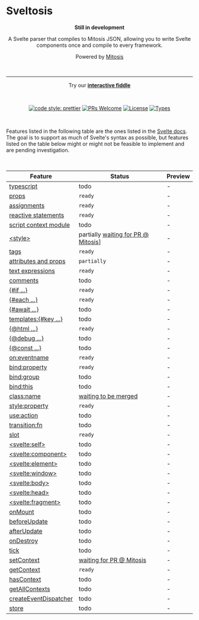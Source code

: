 # Sveltosis

<p align="center">
<b>
  Still in development
  </b>
</p>
<p align="center">
  A Svelte parser that compiles to Mitosis JSON, allowing you to write Svelte components once and compile to every framework. 
</p>
<p align="center">
 Powered by 
  <a href="https://github.com/BuilderIO/mitosis">Mitosis</a>
  </p>
<br>

---

<p align="center">
  <p align="center">
    Try our  <a href="https://try.sveltosis.dev/"><b>interactive fiddle</b></a>
  </p>
</p>

<br>
<p align="center">
  <a href="https://github.com/prettier/prettier"><img alt="code style: prettier" src="https://img.shields.io/badge/code_style-prettier-ff69b4.svg" /></a>
  <a href="https://github.com/BuilderIO/mitosis/pulls"><img alt="PRs Welcome" src="https://img.shields.io/badge/PRs-welcome-brightgreen.svg" /></a>
  <a href="https://github.com/BuilderIO/mitosis"><img alt="License" src="https://img.shields.io/github/license/BuilderIO/mitosis" /></a>
  <a href="https://www.npmjs.com/package/@builder.io/mitosis"><img alt="Types" src="https://img.shields.io/npm/types/@builder.io/mitosis" /></a>
  
</p>

<br>

Features listed in the following table are the ones listed in the [Svelte docs](https://svelte.dev/docs).
The goal is to support as much of Svelte's syntax as possible, but features listed on the table below might or might not be feasible to implement and are pending investigation.

<br>

| Feature | Status | Preview |
| - | - | - |
| [typescript]() | todo | - 
| [props](https://svelte.dev/docs#component-format-script-1-export-creates-a-component-prop) | `ready` | - 
| [assignments](https://svelte.dev/docs#component-format-script-2-assignments-are-reactive) | `ready` | -
| [reactive statements](https://svelte.dev/docs#component-format-script-3-$-marks-a-statement-as-reactive) | `ready`| -
| [script context module](https://svelte.dev/docs#component-format-script-context-module) | todo | -
| [\<style\>](https://svelte.dev/docs#component-format-style) | partially [waiting for PR @ Mitosis](https://github.com/BuilderIO/mitosis/pull/758)] | -
| [tags](https://svelte.dev/docs#template-syntax-tags) | `ready` | -
| [attributes and props](https://svelte.dev/docs#template-syntax-attributes-and-props) | `partially` | -
| [text expressions](https://svelte.dev/docs#template-syntax-text-expressions) | `ready` | -
| [comments](https://svelte.dev/docs#template-syntax-text-expressions) | todo | -
| [{#if ...}](https://svelte.dev/docs#template-syntax-if) | `ready` | - 
| [{#each ...}](https://svelte.dev/docs#template-syntax-each) | `ready`| -
| [{#await ...}](https://svelte.dev/docs#template-syntax-await) | todo| -
| [templates:{#key ...}](https://svelte.dev/docs#template-syntax-key) | todo| -
| [{@html ...}](https://svelte.dev/docs#template-syntax-html) | `ready` | -
| [{@debug ...}](https://svelte.dev/docs#template-syntax-debug) | todo | -
| [{@const ...}](https://svelte.dev/docs#template-syntax-const) | todo | -
| [on:eventname](https://svelte.dev/docs#template-syntax-element-directives-on-eventname) | `ready` | -
 [bind:property](https://svelte.dev/docs#template-syntax-element-directives-bind-property) | `ready` | -
 [bind:group](https://svelte.dev/docs#template-syntax-element-directives-bind-group) | todo | -
 [bind:this](https://svelte.dev/docs#template-syntax-element-directives-bind-this) | todo | -
 [class:name](https://svelte.dev/docs#template-syntax-element-directives-class-name) | [waiting to be merged](https://github.com/sveltosis/sveltosis/pull/5) | -
 [style:property](https://svelte.dev/docs#template-syntax-element-directives-style-property) | `ready` | -
 | [use:action](https://svelte.dev/docs#template-syntax-element-directives-use-action) | todo | -
 | [transition:fn](https://svelte.dev/docs#template-syntax-element-directives-transition-fn) | todo | -
 | [slot](https://svelte.dev/docs#template-syntax-slot) | `ready` | -
 | [\<svelte:self>](https://svelte.dev/docs#template-syntax-svelte-self) | todo | -
 | [\<svelte:component>](https://svelte.dev/docs#template-syntax-svelte-component) | todo | -
 | [\<svelte:element>](https://svelte.dev/docs#template-syntax-svelte-element) | todo | -
 | [\<svelte:window>](https://svelte.dev/docs#template-syntax-svelte-window) | todo | -
 | [\<svelte:body>](https://svelte.dev/docs#template-syntax-svelte-body) | todo | -
 | [\<svelte:head>](https://svelte.dev/docs#template-syntax-svelte-head) | todo | -
 | [\<svelte:fragment>](https://svelte.dev/docs#template-syntax-svelte-fragment) | todo | -
| [onMount](https://svelte.dev/docs#run-time-svelte-onmount) | todo | -
| [beforeUpdate](https://svelte.dev/docs#run-time-svelte-beforeupdate) | todo | -
| [afterUpdate](https://svelte.dev/docs#run-time-svelte-afterupdate) | todo | -
| [onDestroy](https://svelte.dev/docs#run-time-svelte-ondestroy) | todo | -
| [tick](https://svelte.dev/docs#run-time-svelte-tick) | todo | -
| [setContext](https://svelte.dev/docs#run-time-svelte-setcontext) | [waiting for PR @ Mitosis](https://github.com/BuilderIO/mitosis/pull/760) | -
| [getContext](https://svelte.dev/docs#run-time-svelte-getcontext) | `ready` | -
| [hasContext](https://svelte.dev/docs#run-time-svelte-hascontext) | todo | -
| [getAllContexts](https://svelte.dev/docs#run-time-svelte-getallcontexts) | todo | -
| [createEventDispatcher](https://svelte.dev/docs#run-time-svelte-createeventdispatcher) | todo | -
| [store](https://svelte.dev/docs#run-time-svelte-store) | todo | -

